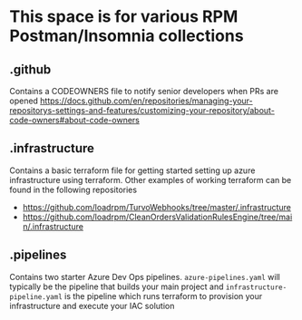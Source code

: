 # This space is for various RPM Postman/Insomnia collections



## .github
Contains a CODEOWNERS file to notify senior developers when PRs are opened https://docs.github.com/en/repositories/managing-your-repositorys-settings-and-features/customizing-your-repository/about-code-owners#about-code-owners

## .infrastructure
Contains a basic terraform file for getting started setting up azure infrastructure using terraform.  Other examples of working terraform can be found in the following repositories
- https://github.com/loadrpm/TurvoWebhooks/tree/master/.infrastructure
- https://github.com/loadrpm/CleanOrdersValidationRulesEngine/tree/main/.infrastructure

## .pipelines
Contains two starter Azure Dev Ops pipelines.  `azure-pipelines.yaml` will typically be the pipeline that builds your main project and `infrastructure-pipeline.yaml` is the pipeline which runs terraform to provision your infrastructure and execute your IAC solution
